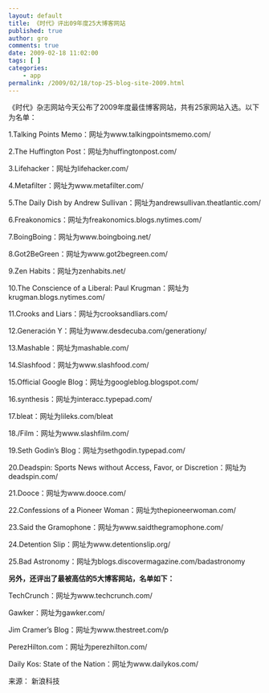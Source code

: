 ```yaml
---
layout: default
title: 《时代》评出09年度25大博客网站
published: true
author: gro
comments: true
date: 2009-02-18 11:02:00
tags: [ ]
categories:
    - app
permalink: /2009/02/18/top-25-blog-site-2009.html
---
```

《时代》杂志网站今天公布了2009年度最佳博客网站，共有25家网站入选。以下为名单：

1.Talking Points Memo：网址为www.talkingpointsmemo.com/

2.The Huffington Post：网址为huffingtonpost.com/

3.Lifehacker：网址为lifehacker.com/

4.Metafilter：网址为www.metafilter.com/

5.The Daily Dish by Andrew Sullivan：网址为andrewsullivan.theatlantic.com/

6.Freakonomics：网址为freakonomics.blogs.nytimes.com/

7.BoingBoing：网址为www.boingboing.net/

8.Got2BeGreen：网址为www.got2begreen.com/

9.Zen Habits：网址为zenhabits.net/

10.The Conscience of a Liberal: Paul Krugman：网址为krugman.blogs.nytimes.com/

11.Crooks and Liars：网址为crooksandliars.com/

12.Generación Y：网址为www.desdecuba.com/generationy/

13.Mashable：网址为mashable.com/

14.Slashfood：网址为www.slashfood.com/

15.Official Google Blog：网址为googleblog.blogspot.com/

16.synthesis：网址为interacc.typepad.com/

17.bleat：网址为lileks.com/bleat

18./Film：网址为www.slashfilm.com/

19.Seth Godin&#8217;s Blog：网址为sethgodin.typepad.com/

20.Deadspin: Sports News without Access, Favor, or Discretion：网址为deadspin.com/

21.Dooce：网址为www.dooce.com/

22.Confessions of a Pioneer Woman：网址为thepioneerwoman.com/

23.Said the Gramophone：网址为www.saidthegramophone.com/

24.Detention Slip：网址为www.detentionslip.org/

25.Bad Astronomy：网址为blogs.discovermagazine.com/badastronomy

**另外，还评出了最被高估的5大博客网站，名单如下：**

TechCrunch：网址为www.techcrunch.com/

Gawker：网址为gawker.com/

Jim Cramer&#8217;s Blog：网址为www.thestreet.com/p

PerezHilton.com：网址为perezhilton.com/

Daily Kos: State of the Nation：网址为www.dailykos.com/

来源： 新浪科技